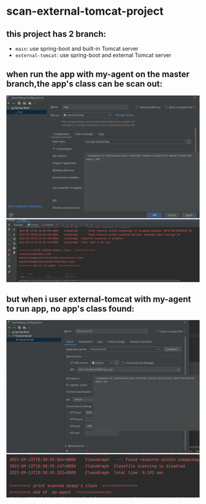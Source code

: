 # scan-external-tomcat-project

## this project has 2 branch: 
 - `main`: use spring-boot and built-in Tomcat server 
 - `external-tomcat`: use spring-boot and external Tomcat server

## when run the app with my-agent on the master branch,the app's class can be scan out: 
![img.png](./master-RunWithMyAgent.png)
![img.png](./master-result.png)

## but when i user external-tomcat with my-agent to run app, no app's class found: 
![img.png](./external-tomcat-RunWithMyAgent.png)
![img.png](./external-tomcat-result.png)